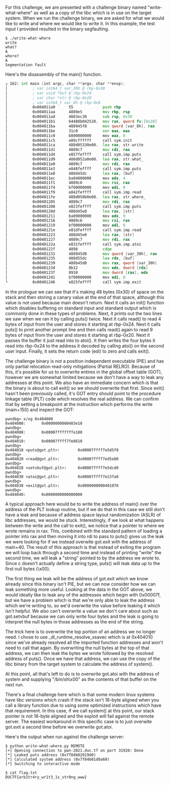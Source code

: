 For this challenge, we are presented with a challenge binary named "write-what-where" as well as a copy of the libc which is in use on the target system. When we run the challenge binary, we are asked for what we would like to write and where we would like to write it. In this example, the test input I provided resulted in the binary segfaulting.

```
$ ./write-what-where 
write
what?
A
where?
A
Segmentation fault
```

Here's the disassembly of the main() function.

```asm
┌ 162: int main (int argc, char **argv, char **envp);
│           ; var int64_t var_30h @ rbp-0x30
│           ; var void *buf @ rbp-0x24
│           ; var char *str @ rbp-0x20
│           ; var int64_t var_8h @ rbp-0x8
│           0x004011a9      55             push rbp
│           0x004011aa      4889e5         mov rbp, rsp
│           0x004011ad      4883ec30       sub rsp, 0x30
│           0x004011b1      64488b042528.  mov rax, qword fs:[0x28]
│           0x004011ba      488945f8       mov qword [var_8h], rax
│           0x004011be      31c0           xor eax, eax
│           0x004011c0      b800000000     mov eax, 0
│           0x004011c5      e89cffffff     call sym.init
│           0x004011ca      488d05330e00.  lea rax, str.write          ; 0x402004 ; "write"
│           0x004011d1      4889c7         mov rdi, rax                ; const char *s
│           0x004011d4      e857feffff     call sym.imp.puts           ; int puts(const char *s)
│           0x004011d9      488d052a0e00.  lea rax, str.what_          ; 0x40200a ; "what?"
│           0x004011e0      4889c7         mov rdi, rax                ; const char *s
│           0x004011e3      e848feffff     call sym.imp.puts           ; int puts(const char *s)
│           0x004011e8      488d45dc       lea rax, [buf]
│           0x004011ec      ba04000000     mov edx, 4                  ; size_t nbyte
│           0x004011f1      4889c6         mov rsi, rax                ; void *buf
│           0x004011f4      bf00000000     mov edi, 0                  ; int fildes
│           0x004011f9      e842feffff     call sym.imp.read           ; ssize_t read(int fildes, void *buf, size_t nbyte)
│           0x004011fe      488d050b0e00.  lea rax, str.where_         ; 0x402010 ; "where?"
│           0x00401205      4889c7         mov rdi, rax                ; const char *s
│           0x00401208      e823feffff     call sym.imp.puts           ; int puts(const char *s)
│           0x0040120d      488d45e0       lea rax, [str]
│           0x00401211      ba09000000     mov edx, 9                  ; size_t nbyte
│           0x00401216      4889c6         mov rsi, rax                ; void *buf
│           0x00401219      bf00000000     mov edi, 0                  ; int fildes
│           0x0040121e      e81dfeffff     call sym.imp.read           ; ssize_t read(int fildes, void *buf, size_t nbyte)
│           0x00401223      488d45e0       lea rax, [str]
│           0x00401227      4889c7         mov rdi, rax                ; const char *str
│           0x0040122a      e831feffff     call sym.imp.atoi           ; int atoi(const char *str)
│           0x0040122f      4898           cdqe
│           0x00401231      488945d0       mov qword [var_30h], rax
│           0x00401235      488d55dc       lea rdx, [buf]
│           0x00401239      488b45d0       mov rax, qword [var_30h]
│           0x0040123d      8b12           mov edx, dword [rdx]
│           0x0040123f      8910           mov dword [rax], edx
│           0x00401241      bf00000000     mov edi, 0                  ; int status
└           0x00401246      e825feffff     call sym.imp.exit           ; void exit(int status)
```

In the prologue we can see that it's making 48 bytes (0x30) of space on the stack and then storing a canary value at the end of that space, although this value is not used because main doesn't return. Next it calls an init() function which disables buffering on standard input and standard output which is commonly done in these types of problems. Next, it prints out the two lines we saw when we ran it by calling puts() twice. Next it calls read() to read 4 bytes of input from the user and stores it starting at rbp-0x24. Next it calls puts() to print another prompt line and then calls read() again to read 9 bytes of input from the user and stores it starting at rbp-0x20. Next it passes the buffer it just read into to atoi(). It then writes the four bytes it read into rbp-0x24 to the address it decoded by calling atoi() on the second user input. Finally, it sets the return code (edi) to zero and calls exit().

The challenge binary is not a position independent executable (PIE) and has only partial relocation read-only mitigations (Partial RELRO). Because of this, it's possible for us to overwrite entires in the global offset table (GOT), however we are somewhat limited because we don't have a way to leak any addresses at this point. We also have an immediate concern which is that the binary is about to call exit() so we should overwrite that first. Since exit() hasn't been previously called, it's GOT entry should point to the procedure linkage table (PLT) code which resolves the real address. We can confirm that by setting a breakpoint at the instruction which performs the write (main+150) and inspect the GOT:

```
pwndbg> x/xg 0x404000
0x404000:       0x0000000000403e10
pwndbg> 
0x404008:       0x00007ffff7ffe180
pwndbg> 
0x404010:       0x00007ffff7fe8610
pwndbg> 
0x404018 <puts@got.plt>:        0x00007ffff7e5d5f0
pwndbg> 
0x404020 <read@got.plt>:        0x00007ffff7ed5e80
pwndbg> 
0x404028 <setvbuf@got.plt>:     0x00007ffff7e5dcd0
pwndbg> 
0x404030 <atoi@got.plt>:        0x00007ffff7e23fa0
pwndbg> 
0x404038 <exit@got.plt>:        0x0000000000401076
pwndbg> 
0x404040:       0x0000000000000000
```

A typical approach here would be to write the address of main() over the address of the PLT lookup routine, but if we do that in this case we still don't have a leak and because of address space layout randomization (ASLR) of libc addresses, we would be stuck. Interestingly, if we look at what happens between the write and the call to exit(), we notice that a pointer to where we wrote remains in rax. This, combined with the standard pattern of loading a pointer into rax and then moving it into rdi to pass to puts() gives us the leak we were looking for if we instead overwite got.exit with the address of main+40. The result of this approach is that instead of exiting the program we will loop back through a second time and instead of printing "write" the second time, we will leak a "string" pointed to by the address we wrote to. Since c doesn't actually define a string type, puts() will leak data up to the first null bytes (\x00).

The first thing we leak will be the address of got.exit which we know already since this binary isn't PIE, but we can now consider how we can leak something more useful. Looking at the data in the GOT above, we would ideally like to leak any of the addresses which begin with 0x00007f, but we have a problem which is that we're only able to leak the address which we're writing to, so we'd overwrite the value before leaking it which isn't helpful. We also can't overwrite a value we don't care about such as got.setvbuf because we can only write four bytes and the leak is going to interpret the null bytes in those addresses as the end of the string. 

The trick here is to overwrite the top portion of an address we no longer need. I chose to use _dl_runtime_resolve_xsavec which is at 0x404010 since we've already resolved all the imported function addresses and won't need to call that again. By overwriting the null bytes at the top of that address, we can then leak the bytes we wrote followed by the resolved address of puts(). Once we have that address, we can use the copy of the libc binary from the target system to calculate the address of system().

At this point, all that's left to do is to overwrite got.atoi with the address of system and supplying "/bin/sh\x00" as the contents of that buffer on the next run.

There's a final challenge here which is that some modern linux systems have libc versions which crash if the stack isn't 16-byte aligned when you call a library function due to using some optimized instructions which have that requirement. In this case, if we call system() at this point, our stack pointer is not 16-byte aligned and the exploit will fail against the remote server. The easiest workaround in this specific case is to just overwite got.exit a second time before we overwrite got.atoi.

Here's the output when run against the challenge server:

```
$ python write-what-where.py REMOTE
[+] Opening connection to pwn-2021.duc.tf on port 31920: Done
[*] Leaked puts address (0x7f84b02019d0)
[*] Calculated system address (0x7f84b01d0a60)
[*] Switching to interactive mode

$ cat flag.txt
DUCTF{arb1tr4ry_wr1t3_1s_str0ng_www}
```

